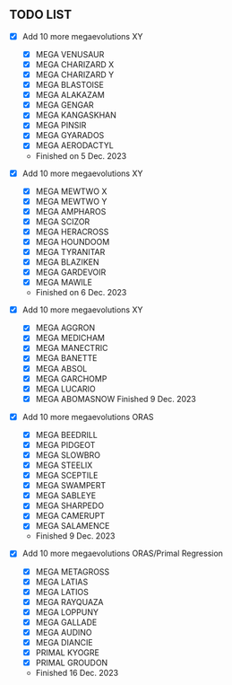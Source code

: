 ## TODO LIST
- [x]  Add 10 more megaevolutions XY  
    - [x] MEGA VENUSAUR
    - [x] MEGA CHARIZARD X
    - [x] MEGA CHARIZARD Y
    - [x] MEGA BLASTOISE
    - [x] MEGA ALAKAZAM
    - [x] MEGA GENGAR
    - [x] MEGA KANGASKHAN
    - [x] MEGA PINSIR
    - [x] MEGA GYARADOS
    - [x] MEGA AERODACTYL
    - Finished on 5 Dec. 2023

- [x] Add 10 more megaevolutions XY
    - [x] MEGA MEWTWO X
    - [x] MEGA MEWTWO Y
    - [x] MEGA AMPHAROS
    - [x] MEGA SCIZOR
    - [x] MEGA HERACROSS
    - [x] MEGA HOUNDOOM
    - [x] MEGA TYRANITAR
    - [x] MEGA BLAZIKEN
    - [x] MEGA GARDEVOIR
    - [x] MEGA MAWILE
    - Finished on 6 Dec. 2023
    
- [x] Add 10 more megaevolutions XY
    - [x] MEGA AGGRON
    - [x] MEGA MEDICHAM
    - [x] MEGA MANECTRIC
    - [x] MEGA BANETTE
    - [x] MEGA ABSOL
    - [x] MEGA GARCHOMP
    - [x] MEGA LUCARIO
    - [x] MEGA ABOMASNOW
    Finished 9 Dec. 2023

- [x] Add 10 more megaevolutions ORAS
    - [x] MEGA BEEDRILL
    - [x] MEGA PIDGEOT
    - [x] MEGA SLOWBRO
    - [x] MEGA STEELIX
    - [x] MEGA SCEPTILE
    - [x] MEGA SWAMPERT
    - [x] MEGA SABLEYE
    - [x] MEGA SHARPEDO
    - [x] MEGA CAMERUPT
    - [x] MEGA SALAMENCE
    - Finished 9 Dec. 2023


- [x] Add 10 more megaevolutions ORAS/Primal Regression
    - [x] MEGA METAGROSS
    - [x] MEGA LATIAS
    - [x] MEGA LATIOS
    - [x] MEGA RAYQUAZA
    - [x] MEGA LOPPUNY
    - [x] MEGA GALLADE
    - [x] MEGA AUDINO
    - [x] MEGA DIANCIE
    - [x] PRIMAL KYOGRE
    - [x] PRIMAL GROUDON
    - Finished 16 Dec. 2023